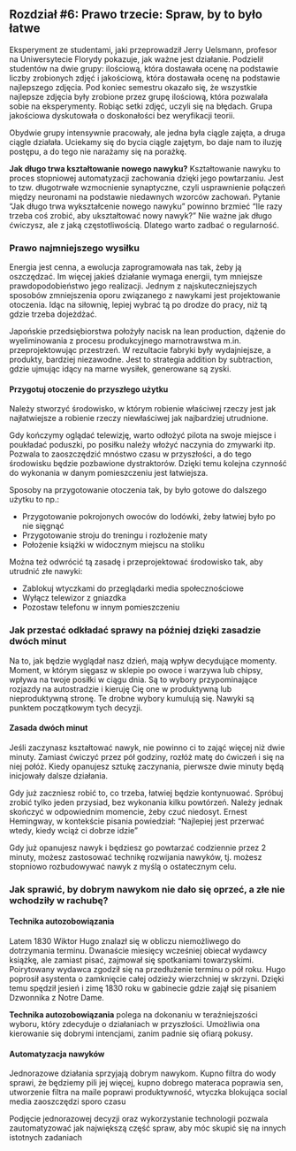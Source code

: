 ## Rozdział #6: Prawo trzecie: Spraw, by to było łatwe

Eksperyment ze studentami, jaki przeprowadził Jerry Uelsmann, profesor na Uniwersytecie Florydy pokazuje, jak ważne jest
działanie. Podzielił studentów na dwie grupy: ilościową, która dostawała ocenę na podstawie liczby zrobionych zdjęć i
jakościową, która dostawała ocenę na podstawie najlepszego zdjęcia. Pod koniec semestru okazało się, że wszystkie
najlepsze zdjęcia były zrobione przez grupę ilościową, która pozwalała sobie na eksperymenty. Robiąc setki zdjęć, uczyli
się na błędach. Grupa jakościowa dyskutowała o doskonałości bez weryfikacji teorii.

Obydwie grupy intensywnie pracowały, ale jedna była ciągle zajęta, a druga ciągle działała.
Uciekamy się do bycia ciągle zajętym, bo daje nam to iluzję postępu, a do tego nie narażamy się na porażkę.

**Jak długo trwa kształtowanie nowego nawyku?** Kształtowanie nawyku to proces stopniowej automatyzacji zachowania
dzięki jego powtarzaniu. Jest to tzw. długotrwałe wzmocnienie synaptyczne, czyli usprawnienie połączeń między neuronami
na podstawie niedawnych wzorców zachowań. Pytanie “Jak długo trwa wykształcenie nowego nawyku” powinno brzmieć “Ile razy
trzeba coś zrobić, aby ukształtować nowy nawyk?” Nie ważne jak długo ćwiczysz, ale z jaką częstotliwością. Dlatego warto
zadbać o regularność.

### Prawo najmniejszego wysiłku

Energia jest cenna, a ewolucja zaprogramowała nas tak, żeby ją oszczędzać. Im więcej jakieś działanie wymaga energii,
tym
mniejsze prawdopodobieństwo jego realizacji. Jednym z najskuteczniejszych sposobów zmniejszenia oporu związanego z
nawykami jest projektowanie otoczenia. Idąc na siłownię, lepiej wybrać tą po drodze do pracy, niż tą gdzie trzeba
dojeżdżać.

Japońskie przedsiębiorstwa położyły nacisk na lean production, dążenie do wyeliminowania z procesu produkcyjnego
marnotrawstwa m.in. przeprojektowując przestrzeń. W rezultacie fabryki były wydajniejsze, a produkty, bardziej
niezawodne. Jest to strategia addition by subtraction, gdzie ujmując idący na marne wysiłek, generowane są zyski.

#### Przygotuj otoczenie do przyszłego użytku

Należy stworzyć środowisko, w którym robienie właściwej rzeczy jest jak najłatwiejsze a robienie rzeczy niewłaściwej jak
najbardziej utrudnione.

Gdy kończymy oglądać telewizję, warto odłożyć pilota na swoje miejsce i poukładać poduszki, po posiłku należy włożyć
naczynia do zmywarki itp. Pozwala to zaoszczędzić mnóstwo czasu w przyszłości, a do tego środowisku będzie pozbawione
dystraktorów. Dzięki temu kolejna czynność do wykonania w danym pomieszczeniu jest łatwiejsza.

Sposoby na przygotowanie otoczenia tak, by było gotowe do dalszego użytku to np.:

- Przygotowanie pokrojonych owoców do lodówki, żeby łatwiej było po nie sięgnąć
- Przygotowanie stroju do treningu i rozłożenie maty
- Położenie książki w widocznym miejscu na stoliku

Można też odwrócić tą zasadę i przeprojektować środowisko tak, aby utrudnić złe nawyki:

- Zablokuj wtyczkami do przeglądarki media społecznościowe
- Wyłącz telewizor z gniazdka
- Pozostaw telefonu w innym pomieszczeniu

### Jak przestać odkładać sprawy na później dzięki zasadzie dwóch minut

Na to, jak będzie wyglądał nasz dzień, mają wpływ decydujące momenty. Moment, w którym sięgasz w sklepie po owoce i
warzywa lub chipsy, wpływa na twoje posiłki w ciągu dnia. Są to wybory przypominające rozjazdy na autostradzie i kieruję
Cię one w produktywną lub nieproduktywną stronę. Te drobne wybory kumulują się. Nawyki są punktem początkowym tych
decyzji.

#### Zasada dwóch minut

Jeśli zaczynasz kształtować nawyk, nie powinno ci to zająć więcej niż dwie minuty. Zamiast ćwiczyć przez pół godziny,
rozłóż matę do ćwiczeń i się na niej połóż. Kiedy opanujesz sztukę zaczynania, pierwsze dwie minuty będą inicjowały
dalsze działania.

Gdy już zaczniesz robić to, co trzeba, łatwiej będzie kontynuować. Spróbuj zrobić tylko jeden przysiad, bez wykonania
kilku powtórzeń. Należy jednak skończyć w odpowiednim momencie, żeby czuć niedosyt. Ernest Hemingway, w kontekście
pisania powiedział: “Najlepiej jest przerwać wtedy, kiedy wciąż ci dobrze idzie”

Gdy już opanujesz nawyk i będziesz go powtarzać codziennie przez 2 minuty, możesz zastosować technikę rozwijania
nawyków, tj. możesz stopniowo rozbudowywać nawyk z myślą o ostatecznym celu.

### Jak sprawić, by dobrym nawykom nie dało się oprzeć, a złe nie wchodziły w rachubę?

#### Technika autozobowiązania

Latem 1830 Wiktor Hugo znalazł się w obliczu niemożliwego do dotrzymania terminu. Dwanaście miesięcy wcześniej obiecał
wydawcy książkę, ale zamiast pisać, zajmował się spotkaniami towarzyskimi. Poirytowany wydawca zgodził się na
przedłużenie terminu o pół roku. Hugo poprosił asystenta o zamknięcie całej odzieży wierzchniej w skrzyni. Dzięki temu
spędził jesień i zimę 1830 roku w gabinecie gdzie zajął się pisaniem Dzwonnika z Notre Dame.

**Technika autozobowiązania** polega na dokonaniu w teraźniejszości wyboru, który zdecyduje o działaniach w przyszłości.
Umożliwia ona kierowanie się dobrymi intencjami, zanim padnie się ofiarą pokusy.

#### Automatyzacja nawyków

Jednorazowe działania sprzyjają dobrym nawykom. Kupno filtra do wody sprawi, że będziemy pili jej więcej, kupno dobrego
materaca poprawia sen, utworzenie filtra na maile poprawi produktywność, wtyczka blokująca social media zaoszczędzi
sporo czasu

Podjęcie jednorazowej decyzji oraz wykorzystanie technologii pozwala zautomatyzować jak największą część spraw, aby móc
skupić się na innych istotnych zadaniach
